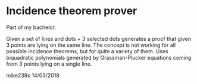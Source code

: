 # Incidence theorem prover

Part of my bachelor.

Given a set of lines and dots + 3 selected dots generates a proof that given
3 points are lying on the same line. The concept is not working for all
possible incidence theorems, but for quite a variety of them. Uses
biquadratic polynomials generated by Grassman-Plucker equations coming from
3 points lying on a single line.

mike239x 14/03/2018
